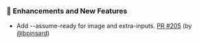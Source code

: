 ### 🚀 Enhancements and New Features

- Add --assume-ready for image and extra-inputs.  [PR #205](https://github.com/datalad/datalad-container/pull/205) (by [@bpinsard](https://github.com/bpinsard))
